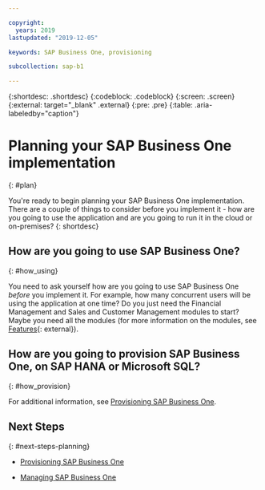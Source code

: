 ```yaml
---

copyright:
  years: 2019
lastupdated: "2019-12-05"

keywords: SAP Business One, provisioning

subcollection: sap-b1

---
```


{:shortdesc: .shortdesc}
{:codeblock: .codeblock}
{:screen: .screen}
{:external: target="_blank" .external}
{:pre: .pre}
{:table: .aria-labeledby="caption"}



# Planning your SAP Business One implementation
{: #plan}

You're ready to begin planning your SAP Business One implementation. There are a couple of things to consider before you implement it - how are you going to use the application and are you going to run it in the cloud or on-premises?
{: shortdesc}

## How are you going to use SAP Business One?
{: #how_using}

You need to ask yourself how are you going to use SAP Business One _before_ you implement it. For example, how many concurrent users will be using the application at one time? Do you just need the Financial Management and Sales and Customer Management modules to start? Maybe you need all the modules (for more information on the modules, see [Features](https://www.sap.com/products/business-one/features.html){: external}).

## How are you going to provision SAP Business One, on SAP HANA or Microsoft SQL?
{: #how_provision}

For additional information, see [Provisioning SAP Business One](/docs/infrastructure/sap-b1?topic=sap-b1-provision).

## Next Steps
{: #next-steps-planning}

* [Provisioning SAP Business One](/docs/infrastructure/sap-b1?topic=sap-b1-provision#provision)

* [Managing SAP Business One](/docs/infrastructure/sap-b1?topic=sap-b1-manage#manage)

